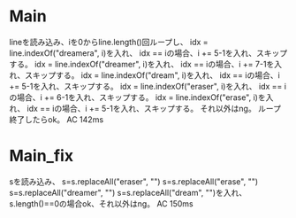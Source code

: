 # Main
lineを読み込み、iを0からline.length()回ループし、
idx = line.indexOf("dreamera", i)を入れ、
idx == iの場合、i += 5-1を入れ、スキップする。
idx = line.indexOf("dreamer", i)を入れ、
idx == iの場合、i += 7-1を入れ、スキップする。
idx = line.indexOf("dream", i)を入れ、
idx == iの場合、i += 5-1を入れ、スキップする。
idx = line.indexOf("eraser", i)を入れ、
idx == iの場合、i += 6-1を入れ、スキップする。
idx = line.indexOf("erase", i)を入れ、
idx == iの場合、i += 5-1を入れ、スキップする。
それ以外はng。
ループ終了したらok。
AC 142ms

# Main\_fix
sを読み込み、
s=s.replaceAll("eraser", "")
s=s.replaceAll("erase", "")
s=s.replaceAll("dreamer", "")
s=s.replaceAll("dream", "")を入れ、
s.length()==0の場合ok、それ以外はng。
AC 150ms

